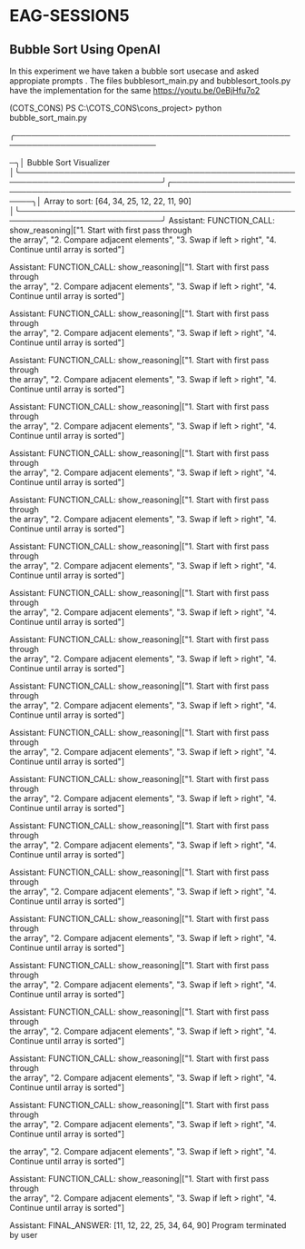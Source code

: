 # EAG-SESSION5
## Bubble Sort Using OpenAI
In this experiment  we have taken a bubble sort usecase and  asked appropiate prompts .
The files bubblesort_main.py and bubblesort_tools.py have the implementation for the same
https://youtu.be/0eBjHfu7o2


(COTS_CONS) PS C:\COTS_CONS\cons_project> python bubble_sort_main.py


╭───────────────────────────────────────────────────────────────────────────

─╮│ Bubble Sort Visualizer                                                     │╰────────────────────────────────────────────────────────────────────────────╯╭────────────────────────────────────────────────────────────────────────────╮│ Array to sort: [64, 34, 25, 12, 22, 11, 90]                                │╰────────────────────────────────────────────────────────────────────────────╯
Assistant: FUNCTION_CALL: show_reasoning|["1. Start with first pass through   
the array", "2. Compare adjacent elements", "3. Swap if left > right", "4.    
Continue until array is sorted"]

Assistant: FUNCTION_CALL: show_reasoning|["1. Start with first pass through   
the array", "2. Compare adjacent elements", "3. Swap if left > right", "4.    
Continue until array is sorted"]

Assistant: FUNCTION_CALL: show_reasoning|["1. Start with first pass through   
the array", "2. Compare adjacent elements", "3. Swap if left > right", "4.    
Continue until array is sorted"]

Assistant: FUNCTION_CALL: show_reasoning|["1. Start with first pass through   
the array", "2. Compare adjacent elements", "3. Swap if left > right", "4.    
Continue until array is sorted"]

Assistant: FUNCTION_CALL: show_reasoning|["1. Start with first pass through   
the array", "2. Compare adjacent elements", "3. Swap if left > right", "4.    
Continue until array is sorted"]

Assistant: FUNCTION_CALL: show_reasoning|["1. Start with first pass through   
the array", "2. Compare adjacent elements", "3. Swap if left > right", "4.    
Continue until array is sorted"]

Assistant: FUNCTION_CALL: show_reasoning|["1. Start with first pass through   
the array", "2. Compare adjacent elements", "3. Swap if left > right", "4.    
Continue until array is sorted"]

Assistant: FUNCTION_CALL: show_reasoning|["1. Start with first pass through   
the array", "2. Compare adjacent elements", "3. Swap if left > right", "4.    
Continue until array is sorted"]

Assistant: FUNCTION_CALL: show_reasoning|["1. Start with first pass through   
the array", "2. Compare adjacent elements", "3. Swap if left > right", "4.    
Continue until array is sorted"]

Assistant: FUNCTION_CALL: show_reasoning|["1. Start with first pass through   
the array", "2. Compare adjacent elements", "3. Swap if left > right", "4.    
Continue until array is sorted"]

Assistant: FUNCTION_CALL: show_reasoning|["1. Start with first pass through   
the array", "2. Compare adjacent elements", "3. Swap if left > right", "4.    
Continue until array is sorted"]

Assistant: FUNCTION_CALL: show_reasoning|["1. Start with first pass through   
the array", "2. Compare adjacent elements", "3. Swap if left > right", "4.    
Continue until array is sorted"]

Assistant: FUNCTION_CALL: show_reasoning|["1. Start with first pass through   
the array", "2. Compare adjacent elements", "3. Swap if left > right", "4.    
Continue until array is sorted"]

Assistant: FUNCTION_CALL: show_reasoning|["1. Start with first pass through   
the array", "2. Compare adjacent elements", "3. Swap if left > right", "4.    
Continue until array is sorted"]

Assistant: FUNCTION_CALL: show_reasoning|["1. Start with first pass through   
the array", "2. Compare adjacent elements", "3. Swap if left > right", "4.    
Continue until array is sorted"]

Assistant: FUNCTION_CALL: show_reasoning|["1. Start with first pass through   
the array", "2. Compare adjacent elements", "3. Swap if left > right", "4.    
Continue until array is sorted"]

Assistant: FUNCTION_CALL: show_reasoning|["1. Start with first pass through   
the array", "2. Compare adjacent elements", "3. Swap if left > right", "4.    
Continue until array is sorted"]

Assistant: FUNCTION_CALL: show_reasoning|["1. Start with first pass through   
the array", "2. Compare adjacent elements", "3. Swap if left > right", "4.    
Continue until array is sorted"]

Assistant: FUNCTION_CALL: show_reasoning|["1. Start with first pass through   
the array", "2. Compare adjacent elements", "3. Swap if left > right", "4.    
Continue until array is sorted"]

Assistant: FUNCTION_CALL: show_reasoning|["1. Start with first pass through   
the array", "2. Compare adjacent elements", "3. Swap if left > right", "4.    
Continue until array is sorted"]

the array", "2. Compare adjacent elements", "3. Swap if left > right", "4.    
Continue until array is sorted"]

Assistant: FUNCTION_CALL: show_reasoning|["1. Start with first pass through   
the array", "2. Compare adjacent elements", "3. Swap if left > right", "4.    
Continue until array is sorted"]

Assistant: FINAL_ANSWER: [11, 12, 22, 25, 34, 64, 90]
Program terminated by user
